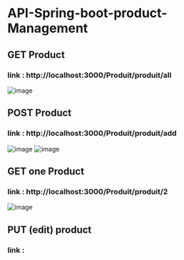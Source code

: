 ﻿# API-Spring-boot-product-Management


## GET Product

### link : http://localhost:3000/Produit/produit/all

![image](https://user-images.githubusercontent.com/101357738/204154030-1f3e6315-fb47-4869-a8e2-e9cd2f972d20.png)

## POST Product 

### link : http://localhost:3000/Produit/produit/add

![image](https://user-images.githubusercontent.com/101357738/204154585-458285e0-0d7a-4ede-a8c6-18b5bbde4dd8.png)
 ![image](https://user-images.githubusercontent.com/101357738/204154703-7a4bb06e-4cae-427a-b5c1-ba27c7e19733.png)


## GET one Product
### link  : http://localhost:3000/Produit/produit/2

![image](https://user-images.githubusercontent.com/101357738/204155080-40f16917-d475-4159-834a-f944424931e5.png)


## PUT (edit) product 

### link : 
